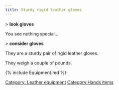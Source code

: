 ```yaml
---
title: Sturdy rigid leather gloves
---
```


\> **look gloves**

You see nothing special...

\> **consider gloves**

They are a sturdy pair of rigid leather gloves.

They weigh a couple of pounds.

{% include Equipment.md %}

[Category: Leather equipment](Category:_Leather_equipment "wikilink")
[Category:Hands items](Category:Hands_items "wikilink")